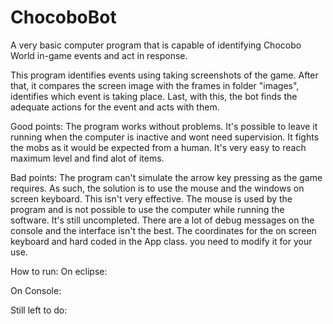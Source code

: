 ChocoboBot
==========

A very basic computer program that is capable of identifying Chocobo World in-game events and act in response. 

This program identifies events using taking screenshots of the game.
After that, it compares the screen image with the frames in folder "images", identifies which event is taking place. 
Last, with this, the bot finds the adequate actions for the event and acts with them.

Good points:
The program works without problems. It's possible to leave it running when the computer is inactive and wont need supervision.
It fights the mobs as it would be expected from a human. It's very easy to reach maximum level and find alot of items.

Bad points:
The program can't simulate the arrow key pressing as the game requires. As such, the solution is to use the mouse and the windows on screen keyboard.
This isn't very effective. The mouse is used by the program and is not possible to use the computer while running the software.
It's still uncompleted. There are a lot of debug messages on the console and the interface isn't the best.
The coordinates for the on screen keyboard and hard coded in the App class. you need to modify it for your use.


How to run:
On eclipse:

On Console:

Still left to do:





